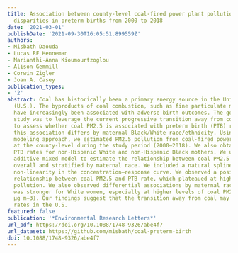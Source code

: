 ```yaml
---
title: Association between county-level coal-fired power plant pollution and racial
  disparities in preterm births from 2000 to 2018
date: '2021-03-01'
publishDate: '2021-09-30T16:05:51.899559Z'
authors:
- Misbath Daouda
- Lucas RF Henneman
- Marianthi-Anna Kioumourtzoglou
- Alison Gemmill
- Corwin Zigler
- Joan A. Casey
publication_types:
- '2'
abstract: Coal has historically been a primary energy source in the United States
  (U.S.). The byproducts of coal combustion, such as fine particulate matter (PM2.5),
  have increasingly been associated with adverse birth outcomes. The goal of this
  study was to leverage the current progressive transition away from coal in the U.S.
  to assess whether coal PM2.5 is associated with preterm birth (PTB) rates and whether
  this association differs by maternal Black/White race/ethnicity. Using a novel dispersion
  modeling approach, we estimated PM2.5 pollution from coal-fired power plants nationwide
  at the county-level during the study period (2000–2018). We also obtained county-level
  PTB rates for non-Hispanic White and non-Hispanic Black mothers. We used a generalized
  additive mixed model to estimate the relationship between coal PM2.5 and PTB rates,
  overall and stratified by maternal race. We included a natural spline to allow for
  non-linearity in the concentration–response curve. We observed a positive non-linear
  relationship between coal PM2.5 and PTB rate, which plateaued at higher levels of
  pollution. We also observed differential associations by maternal race; the association
  was stronger for White women, especially at higher levels of coal PM2.5 (textgreater2.0
  μg m−3). Our findings suggest that the transition away from coal may reduce PTB
  rates in the U.S.
featured: false
publication: '*Environmental Research Letters*'
url_pdf: https://doi.org/10.1088/1748-9326/abe4f7
url_dataset: https://github.com/misbath/coal-preterm-birth
doi: 10.1088/1748-9326/abe4f7
---
```


